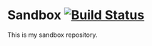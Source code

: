 # Sandbox  [![Build Status](https://travis-ci.org/BujakiAttila/Sandbox.svg?branch=master)](https://travis-ci.org/BujakiAttila/Sandbox)
This is my sandbox repository.
